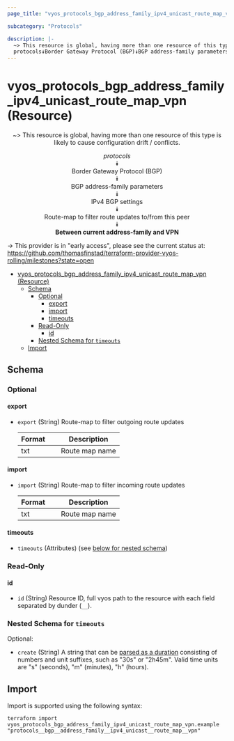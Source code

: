 ```yaml
---
page_title: "vyos_protocols_bgp_address_family_ipv4_unicast_route_map_vpn Resource - vyos"

subcategory: "Protocols"

description: |-
  ~> This resource is global, having more than one resource of this type is likely to cause configuration drift / conflicts.
  protocols⯯Border Gateway Protocol (BGP)⯯BGP address-family parameters⯯IPv4 BGP settings⯯Route-map to filter route updates to/from this peer⯯Between current address-family and VPN
---
```


# vyos_protocols_bgp_address_family_ipv4_unicast_route_map_vpn (Resource)
<center>

~> This resource is global, having more than one resource of this type is likely to cause configuration drift / conflicts.

*protocols*  
⯯  
Border Gateway Protocol (BGP)  
⯯  
BGP address-family parameters  
⯯  
IPv4 BGP settings  
⯯  
Route-map to filter route updates to/from this peer  
⯯  
**Between current address-family and VPN**


</center>

-> This provider is in "early access", please see the current status at: https://github.com/thomasfinstad/terraform-provider-vyos-rolling/milestones?state=open

<!--TOC-->

- [vyos_protocols_bgp_address_family_ipv4_unicast_route_map_vpn (Resource)](#vyos_protocols_bgp_address_family_ipv4_unicast_route_map_vpn-resource)
  - [Schema](#schema)
    - [Optional](#optional)
      - [export](#export)
      - [import](#import)
      - [timeouts](#timeouts)
    - [Read-Only](#read-only)
      - [id](#id)
    - [Nested Schema for `timeouts`](#nested-schema-for-timeouts)
  - [Import](#import-1)

<!--TOC-->

<!-- schema generated by tfplugindocs -->
## Schema

### Optional

#### export
- `export` (String) Route-map to filter outgoing route updates

    |  Format  &emsp;|  Description     |
    |----------|------------------|
    |  txt     &emsp;|  Route map name  |
#### import
- `import` (String) Route-map to filter incoming route updates

    |  Format  &emsp;|  Description     |
    |----------|------------------|
    |  txt     &emsp;|  Route map name  |
#### timeouts
- `timeouts` (Attributes) (see [below for nested schema](#nestedatt--timeouts))

### Read-Only

#### id
- `id` (String) Resource ID, full vyos path to the resource with each field separated by dunder (`__`).

<a id="nestedatt--timeouts"></a>
### Nested Schema for `timeouts`

Optional:

- `create` (String) A string that can be [parsed as a duration](https://pkg.go.dev/time#ParseDuration) consisting of numbers and unit suffixes, such as &#34;30s&#34; or &#34;2h45m&#34;. Valid time units are &#34;s&#34; (seconds), &#34;m&#34; (minutes), &#34;h&#34; (hours).

## Import

Import is supported using the following syntax:

```shell
terraform import vyos_protocols_bgp_address_family_ipv4_unicast_route_map_vpn.example "protocols__bgp__address_family__ipv4_unicast__route_map__vpn"
```
